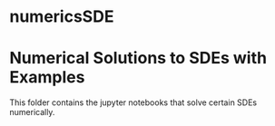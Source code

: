 # numericsSDE
# Numerical Solutions to SDEs with Examples

This folder contains the jupyter notebooks that solve certain SDEs numerically. 
